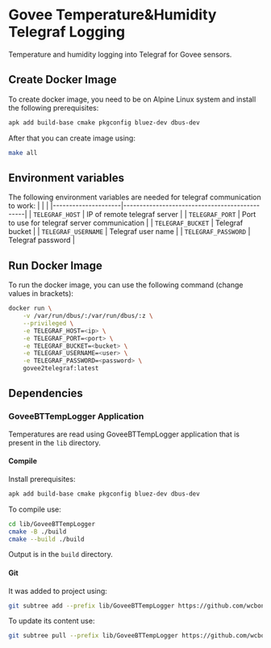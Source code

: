 # Govee Temperature&Humidity Telegraf Logging

Temperature and humidity logging into Telegraf for Govee sensors.


## Create Docker Image

To create docker image, you need to be on Alpine Linux system and install the
following prerequisites:
~~~bash
apk add build-base cmake pkgconfig bluez-dev dbus-dev
~~~

After that you can create image using:
~~~bash
make all
~~~


## Environment variables

The following environment variables are needed for telegraf communication to
work:
|                     |                                               |
|---------------------|-----------------------------------------------|
| `TELEGRAF_HOST`     | IP of remote telegraf server                  |
| `TELEGRAF_PORT`     | Port to use for telegraf server communication |
| `TELEGRAF_BUCKET`   | Telegraf bucket                               |
| `TELEGRAF_USERNAME` | Telegraf user name                            |
| `TELEGRAF_PASSWORD` | Telegraf password                             |


## Run Docker Image

To run the docker image, you can use the following command (change values in
brackets):
~~~bash
docker run \
    -v /var/run/dbus/:/var/run/dbus/:z \
    --privileged \
    -e TELEGRAF_HOST=<ip> \
    -e TELEGRAF_PORT=<port> \
    -e TELEGRAF_BUCKET=<bucket> \
    -e TELEGRAF_USERNAME=<user> \
    -e TELEGRAF_PASSWORD=<password> \
    govee2telegraf:latest
~~~


## Dependencies

### GoveeBTTempLogger Application

Temperatures are read using GoveeBTTempLogger application that is present in
the `lib` directory.


#### Compile

Install prerequisites:
~~~sh
apk add build-base cmake pkgconfig bluez-dev dbus-dev
~~~

To compile use:
~~~bash
cd lib/GoveeBTTempLogger
cmake -B ./build
cmake --build ./build
~~~

Output is in the `build` directory.


#### Git

It was added to project using:
~~~sh
git subtree add --prefix lib/GoveeBTTempLogger https://github.com/wcbonner/GoveeBTTempLogger.git master --squash
~~~

To update its content use:
~~~sh
git subtree pull --prefix lib/GoveeBTTempLogger https://github.com/wcbonner/GoveeBTTempLogger.git master --squash
~~~

